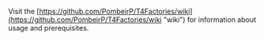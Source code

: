 Visit the [https://github.com/PombeirP/T4Factories/wiki](https://github.com/PombeirP/T4Factories/wiki "wiki") for information about usage and prerequisites.